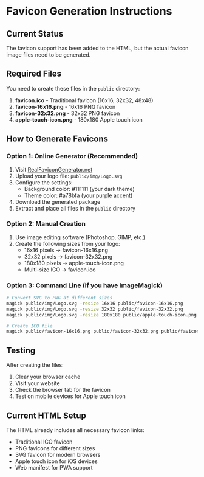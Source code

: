 # Favicon Generation Instructions

## Current Status
The favicon support has been added to the HTML, but the actual favicon image files need to be generated.

## Required Files
You need to create these files in the `public` directory:

1. **favicon.ico** - Traditional favicon (16x16, 32x32, 48x48)
2. **favicon-16x16.png** - 16x16 PNG favicon
3. **favicon-32x32.png** - 32x32 PNG favicon  
4. **apple-touch-icon.png** - 180x180 Apple touch icon

## How to Generate Favicons

### Option 1: Online Generator (Recommended)
1. Visit [RealFaviconGenerator.net](https://realfavicongenerator.net/)
2. Upload your logo file: `public/img/Logo.svg`
3. Configure the settings:
   - Background color: #111111 (your dark theme)
   - Theme color: #a78bfa (your purple accent)
4. Download the generated package
5. Extract and place all files in the `public` directory

### Option 2: Manual Creation
1. Use image editing software (Photoshop, GIMP, etc.)
2. Create the following sizes from your logo:
   - 16x16 pixels → favicon-16x16.png
   - 32x32 pixels → favicon-32x32.png
   - 180x180 pixels → apple-touch-icon.png
   - Multi-size ICO → favicon.ico

### Option 3: Command Line (if you have ImageMagick)
```bash
# Convert SVG to PNG at different sizes
magick public/img/Logo.svg -resize 16x16 public/favicon-16x16.png
magick public/img/Logo.svg -resize 32x32 public/favicon-32x32.png
magick public/img/Logo.svg -resize 180x180 public/apple-touch-icon.png

# Create ICO file
magick public/favicon-16x16.png public/favicon-32x32.png public/favicon.ico
```

## Testing
After creating the files:
1. Clear your browser cache
2. Visit your website
3. Check the browser tab for the favicon
4. Test on mobile devices for Apple touch icon

## Current HTML Setup
The HTML already includes all necessary favicon links:
- Traditional ICO favicon
- PNG favicons for different sizes
- SVG favicon for modern browsers
- Apple touch icon for iOS devices
- Web manifest for PWA support

